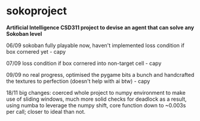 # sokoproject
**Artificial Intelligence CSD311 project to devise an agent that can solve any Sokoban level**


06/09 sokoban fully playable now, haven't implemented loss condition if box cornered yet - capy

07/09 loss condition if box cornered into non-target cell - capy

09/09 no real progress, optimised the pygame bits a bunch and handcrafted the textures to perfection (doesn't help with ai btw) - capy

18/11 big changes: coerced whole project to numpy environment to make use of sliding windows, much more solid checks for deadlock as a result, using numba to leverage the numpy shift, core function down to ~0.003s per call; closer to ideal than not.

